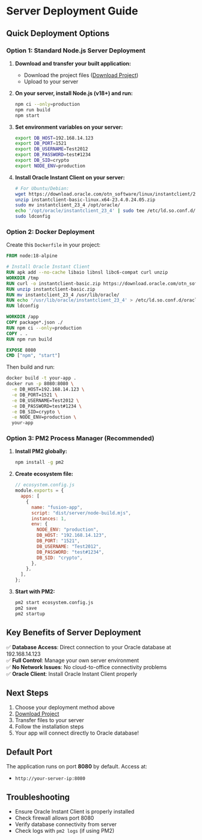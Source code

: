 # Server Deployment Guide

## Quick Deployment Options

### Option 1: Standard Node.js Server Deployment

1. **Download and transfer your built application:**

   - Download the project files ([Download Project](#project-download))
   - Upload to your server

2. **On your server, install Node.js (v18+) and run:**

   ```bash
   npm ci --only=production
   npm run build
   npm start
   ```

3. **Set environment variables on your server:**

   ```bash
   export DB_HOST=192.168.14.123
   export DB_PORT=1521
   export DB_USERNAME=Test2012
   export DB_PASSWORD=test#1234
   export DB_SID=crypto
   export NODE_ENV=production
   ```

4. **Install Oracle Instant Client on your server:**
   ```bash
   # For Ubuntu/Debian:
   wget https://download.oracle.com/otn_software/linux/instantclient/2340000/instantclient-basic-linux.x64-23.4.0.24.05.zip
   unzip instantclient-basic-linux.x64-23.4.0.24.05.zip
   sudo mv instantclient_23_4 /opt/oracle/
   echo '/opt/oracle/instantclient_23_4' | sudo tee /etc/ld.so.conf.d/oracle.conf
   sudo ldconfig
   ```

### Option 2: Docker Deployment

Create this `Dockerfile` in your project:

```dockerfile
FROM node:18-alpine

# Install Oracle Instant Client
RUN apk add --no-cache libaio libnsl libc6-compat curl unzip
WORKDIR /tmp
RUN curl -o instantclient-basic.zip https://download.oracle.com/otn_software/linux/instantclient/2340000/instantclient-basic-linux.x64-23.4.0.24.05.zip
RUN unzip instantclient-basic.zip
RUN mv instantclient_23_4 /usr/lib/oracle/
RUN echo '/usr/lib/oracle/instantclient_23_4' > /etc/ld.so.conf.d/oracle.conf
RUN ldconfig

WORKDIR /app
COPY package*.json ./
RUN npm ci --only=production
COPY . .
RUN npm run build

EXPOSE 8080
CMD ["npm", "start"]
```

Then build and run:

```bash
docker build -t your-app .
docker run -p 8080:8080 \
  -e DB_HOST=192.168.14.123 \
  -e DB_PORT=1521 \
  -e DB_USERNAME=Test2012 \
  -e DB_PASSWORD=test#1234 \
  -e DB_SID=crypto \
  -e NODE_ENV=production \
  your-app
```

### Option 3: PM2 Process Manager (Recommended)

1. **Install PM2 globally:**

   ```bash
   npm install -g pm2
   ```

2. **Create ecosystem file:**

   ```javascript
   // ecosystem.config.js
   module.exports = {
     apps: [
       {
         name: "fusion-app",
         script: "dist/server/node-build.mjs",
         instances: 1,
         env: {
           NODE_ENV: "production",
           DB_HOST: "192.168.14.123",
           DB_PORT: "1521",
           DB_USERNAME: "Test2012",
           DB_PASSWORD: "test#1234",
           DB_SID: "crypto",
         },
       },
     ],
   };
   ```

3. **Start with PM2:**
   ```bash
   pm2 start ecosystem.config.js
   pm2 save
   pm2 startup
   ```

## Key Benefits of Server Deployment

✅ **Database Access**: Direct connection to your Oracle database at 192.168.14.123  
✅ **Full Control**: Manage your own server environment  
✅ **No Network Issues**: No cloud-to-office connectivity problems  
✅ **Oracle Client**: Install Oracle Instant Client properly

## Next Steps

1. Choose your deployment method above
2. [Download Project](#project-download)
3. Transfer files to your server
4. Follow the installation steps
5. Your app will connect directly to Oracle database!

## Default Port

The application runs on port **8080** by default. Access at:

- `http://your-server-ip:8080`

## Troubleshooting

- Ensure Oracle Instant Client is properly installed
- Check firewall allows port 8080
- Verify database connectivity from server
- Check logs with `pm2 logs` (if using PM2)
